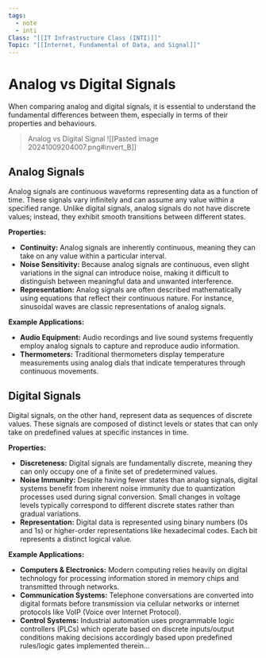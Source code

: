 ```yaml
---
tags:
  - note
  - inti
Class: "[[IT Infrastructure Class (INTI)]]"
Topic: "[[Internet, Fundamental of Data, and Signal]]"
---
```


# Analog vs Digital Signals

When comparing analog and digital signals, it is essential to understand the fundamental differences between them, especially in terms of their properties and behaviours.

> Analog vs Digital Signal
> ![[Pasted image 20241009204007.png#invert_B]]

## Analog Signals

Analog signals are continuous waveforms representing data as a function of time. These signals vary infinitely and can assume any value within a specified range. Unlike digital signals, analog signals do not have discrete values; instead, they exhibit smooth transitions between different states.

**Properties:**

- **Continuity:** Analog signals are inherently continuous, meaning they can take on any value within a particular interval.
- **Noise Sensitivity:** Because analog signals are continuous, even slight variations in the signal can introduce noise, making it difficult to distinguish between meaningful data and unwanted interference.
- **Representation:** Analog signals are often described mathematically using equations that reflect their continuous nature. For instance, sinusoidal waves are classic representations of analog signals.

**Example Applications:**

- **Audio Equipment:** Audio recordings and live sound systems frequently employ analog signals to capture and reproduce audio information.
- **Thermometers:** Traditional thermometers display temperature measurements using analog dials that indicate temperatures through continuous movements.

## Digital Signals

Digital signals, on the other hand, represent data as sequences of discrete values. These signals are composed of distinct levels or states that can only take on predefined values at specific instances in time.

**Properties:**

- **Discreteness:** Digital signals are fundamentally discrete, meaning they can only occupy one of a finite set of predetermined values.
- **Noise Immunity:** Despite having fewer states than analog signals, digital systems benefit from inherent noise immunity due to quantization processes used during signal conversion. Small changes in voltage levels typically correspond to different discrete states rather than gradual variations.
- **Representation:** Digital data is represented using binary numbers (0s and 1s) or higher-order representations like hexadecimal codes. Each bit represents a distinct logical value.

**Example Applications:**

- **Computers & Electronics:** Modern computing relies heavily on digital technology for processing information stored in memory chips and transmitted through networks.
- **Communication Systems:** Telephone conversations are converted into digital formats before transmission via cellular networks or internet protocols like VoIP (Voice over Internet Protocol).
- **Control Systems:** Industrial automation uses programmable logic controllers (PLCs) which operate based on discrete inputs/output conditions making decisions accordingly based upon predefined rules/logic gates implemented therein...

